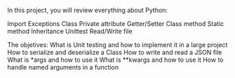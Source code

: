 
In this project, you will review everything about Python:

Import
Exceptions
Class
Private attribute
Getter/Setter
Class method
Static method
Inheritance
Unittest
Read/Write file

The objetives:
What is Unit testing and how to implement it in a large project
How to serialize and deserialize a Class
How to write and read a JSON file
What is *args and how to use it
What is **kwargs and how to use it
How to handle named arguments in a function
